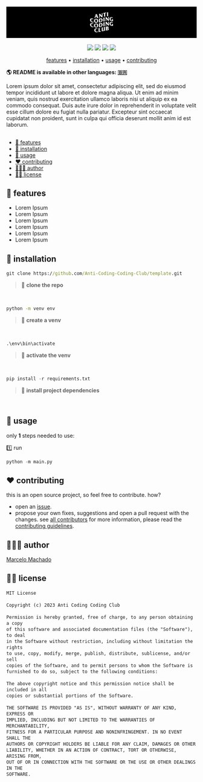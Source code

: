 ![](assets/header.jpg)

<p align="center">
  <img src="https://shields.io/badge/python-3.11.2-3776AB?logo=python&style=flat">
  <img src="https://shields.io/badge/django-4.1.7-092E20?logo=django&style=flat">
  <img src="https://shields.io/badge/flask-2.2.3-000000?logo=flask&style=flat">
  <img src="https://shields.io/badge/fastapi-0.95.0-009688?logo=fastapi&style=flat">
</p>


<p align="center">
    <a href="#-features">features</a>
  • <a href="#-installation">installation</a>
  • <a href="#-usage">usage</a>
  • <a href="#️-contributing">contributing</a>
</p>

**🌎 README is available in other languages:  [🇧🇷](translations/README_pt-br.md)**

Lorem ipsum dolor sit amet, consectetur adipiscing elit, sed do eiusmod tempor incididunt ut labore et dolore magna aliqua. Ut enim ad minim veniam, quis nostrud exercitation ullamco laboris nisi ut aliquip ex ea commodo consequat. Duis aute irure dolor in reprehenderit in voluptate velit esse cillum dolore eu fugiat nulla pariatur. Excepteur sint occaecat cupidatat non proident, sunt in culpa qui officia deserunt mollit anim id est laborum.

##
- [🌟 features](#-features)
- [📲 installation](#-installation)
- [🐍 usage](#-usage)
- [❤️ contributing](#️-contributing)
- [👨🏻‍💻 author](#-author)
- [👮🏻 license](#-license)



## 🌟 features

* Lorem Ipsum
* Lorem Ipsum
* Lorem Ipsum
* Lorem Ipsum
* Lorem Ipsum
* Lorem Ipsum


## 📲 installation

```cmd
git clone https://github.com/Anti-Coding-Coding-Club/template.git
```
>📣 **clone the repo**

<br/>

```cmd
python -m venv env
```
>📣 **create a venv**

<br/>

```cmd
.\env\bin\activate
```
>📣 **activate the venv**

<br/>

```python
pip install -r requirements.txt
```
>📣 **install project dependencies**

<br/>

## 🐍 usage

only **1** steps needed to use:

1️⃣ run
```python
python -m main.py
```

## ❤️ contributing
this is an open source project, so feel free to contribute. how?
- open an [issue](https://github.com/Anti-Coding-Coding-Club/template/issues).
- propose your own fixes, suggestions and open a pull request with the changes.
see [all contributors](https://github.com/Anti-Coding-Coding-Club/template/graphs/contributors)
for more information, please read the [contributing guidelines](https://github.com/Anti-Coding-Coding-Club/template/blob/master/CONTRIBUTING.md).

## 👨🏻‍💻 author
[Marcelo Machado](http://www.twitter.com/shinilol1)

## 👮🏻 license
```
MIT License

Copyright (c) 2023 Anti Coding Coding Club

Permission is hereby granted, free of charge, to any person obtaining a copy
of this software and associated documentation files (the "Software"), to deal
in the Software without restriction, including without limitation the rights
to use, copy, modify, merge, publish, distribute, sublicense, and/or sell
copies of the Software, and to permit persons to whom the Software is
furnished to do so, subject to the following conditions:

The above copyright notice and this permission notice shall be included in all
copies or substantial portions of the Software.

THE SOFTWARE IS PROVIDED "AS IS", WITHOUT WARRANTY OF ANY KIND, EXPRESS OR
IMPLIED, INCLUDING BUT NOT LIMITED TO THE WARRANTIES OF MERCHANTABILITY,
FITNESS FOR A PARTICULAR PURPOSE AND NONINFRINGEMENT. IN NO EVENT SHALL THE
AUTHORS OR COPYRIGHT HOLDERS BE LIABLE FOR ANY CLAIM, DAMAGES OR OTHER
LIABILITY, WHETHER IN AN ACTION OF CONTRACT, TORT OR OTHERWISE, ARISING FROM,
OUT OF OR IN CONNECTION WITH THE SOFTWARE OR THE USE OR OTHER DEALINGS IN THE
SOFTWARE.

```
